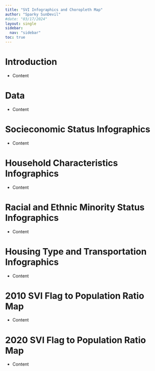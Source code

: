 ```yaml
---
title: "SVI Infographics and Choropleth Map"
author: "Sparky SunDevil"
#date: "03/17/2024"
layout: single
sidebar:
  nav: "sidebar"
toc: true
---
```


<style type="text/css">
img {
  border: 50px solid white;
}
</style>

# Introduction

-  Content

# Data

-  Content

# Socieconomic Status Infographics

-  Content

# Household Characteristics Infographics

-  Content

# Racial and Ethnic Minority Status Infographics

-  Content

# Housing Type and Transportation Infographics

-  Content

# 2010 SVI Flag to Population Ratio Map

-  Content

# 2020 SVI Flag to Population Ratio Map

-  Content


